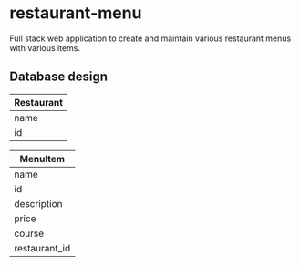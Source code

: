 # restaurant-menu
Full stack web application to create and maintain various restaurant menus with various 
items.

## Database design

|Restaurant|
|-|
|name|
|id|

|MenuItem|
|-|
|name|
|id|
|description|
|price|
|course|
|restaurant_id|
